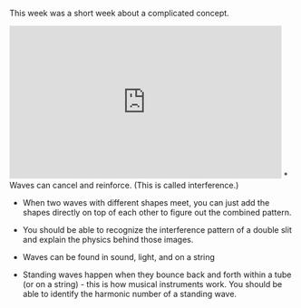 This week was a short week about a complicated concept. 
<iframe width="480" height="270" src="https://psu.voicethread.com/app/player/?threadId=9444040" frameborder="0" allowfullscreen></iframe>
* Waves can cancel and reinforce. (This is called interference.)

* When two waves with different shapes meet, you can just add the shapes directly on top of each other to figure out the combined pattern.

* You should be able to recognize the interference pattern of a double slit and explain the physics behind those images.

* Waves can be found in sound, light, and on a string

* Standing waves happen when they bounce back and forth within a tube (or on a string) - this is how musical instruments work. You should be able to identify the harmonic number of a standing wave. 